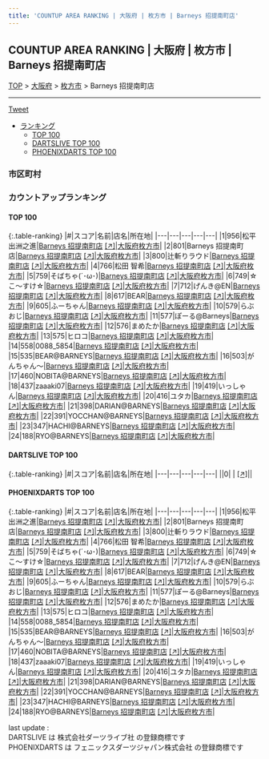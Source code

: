 ```yaml
---
title: 'COUNTUP AREA RANKING | 大阪府 | 枚方市 | Barneys 招提南町店'
---
```

## COUNTUP AREA RANKING | 大阪府 | 枚方市 | Barneys 招提南町店

[TOP](/darts/rank/) > [大阪府](/darts/rank/大阪府/) > [枚方市](/darts/rank/大阪府/枚方市/) > Barneys 招提南町店

___

<a href="https://twitter.com/share?ref_src=twsrc%5Etfw" data-text="COUNTUP AREA RANKING | 大阪府枚方市Barneys 招提南町店" class="twitter-share-button" data-hashtags="DARTSLIVE,PHOENIXDARTS,darts,ダーツ" data-show-count="false">Tweet</a>

* [ランキング](#カウントアップランキング)
    * [TOP 100](#top-100)
    * [DARTSLIVE TOP 100](#dartslive-top-100)
    * [PHOENIXDARTS TOP 100](#phoenixdarts-top-100)

### 市区町村

<ul>

</ul>

### カウントアップランキング

#### TOP 100



{:.table-ranking}
|#|スコア|名前|店名|所在地|
|---|---|---|---|---|
|1|956|<span class="rank-name-pd">松平出洲之進</span>|<a href="/darts/rank/shops/83618.html">Barneys 招提南町店</a> <a href="https://vs.phoenixdarts.com/jp/shop/shopDetailInfo/s_83618?s_seq=83618">[↗]</a>|<a href="/darts/rank/大阪府/枚方市">大阪府枚方市</a>|
|2|801|<span class="rank-name-pd">Barneys 招提南町店</span>|<a href="/darts/rank/shops/83618.html">Barneys 招提南町店</a> <a href="https://vs.phoenixdarts.com/jp/shop/shopDetailInfo/s_83618?s_seq=83618">[↗]</a>|<a href="/darts/rank/大阪府/枚方市">大阪府枚方市</a>|
|3|800|<span class="rank-name-pd">辻斬りラウド</span>|<a href="/darts/rank/shops/83618.html">Barneys 招提南町店</a> <a href="https://vs.phoenixdarts.com/jp/shop/shopDetailInfo/s_83618?s_seq=83618">[↗]</a>|<a href="/darts/rank/大阪府/枚方市">大阪府枚方市</a>|
|4|766|<span class="rank-name-pd">松田 智希</span>|<a href="/darts/rank/shops/83618.html">Barneys 招提南町店</a> <a href="https://vs.phoenixdarts.com/jp/shop/shopDetailInfo/s_83618?s_seq=83618">[↗]</a>|<a href="/darts/rank/大阪府/枚方市">大阪府枚方市</a>|
|5|759|<span class="rank-name-pd">そばちゃ(´･ω･)</span>|<a href="/darts/rank/shops/83618.html">Barneys 招提南町店</a> <a href="https://vs.phoenixdarts.com/jp/shop/shopDetailInfo/s_83618?s_seq=83618">[↗]</a>|<a href="/darts/rank/大阪府/枚方市">大阪府枚方市</a>|
|6|749|<span class="rank-name-pd">☆こ〜すけ☆</span>|<a href="/darts/rank/shops/83618.html">Barneys 招提南町店</a> <a href="https://vs.phoenixdarts.com/jp/shop/shopDetailInfo/s_83618?s_seq=83618">[↗]</a>|<a href="/darts/rank/大阪府/枚方市">大阪府枚方市</a>|
|7|712|<span class="rank-name-pd">げんき@EN</span>|<a href="/darts/rank/shops/83618.html">Barneys 招提南町店</a> <a href="https://vs.phoenixdarts.com/jp/shop/shopDetailInfo/s_83618?s_seq=83618">[↗]</a>|<a href="/darts/rank/大阪府/枚方市">大阪府枚方市</a>|
|8|617|<span class="rank-name-pd">BEAR</span>|<a href="/darts/rank/shops/83618.html">Barneys 招提南町店</a> <a href="https://vs.phoenixdarts.com/jp/shop/shopDetailInfo/s_83618?s_seq=83618">[↗]</a>|<a href="/darts/rank/大阪府/枚方市">大阪府枚方市</a>|
|9|605|<span class="rank-name-pd">ふーちゃん</span>|<a href="/darts/rank/shops/83618.html">Barneys 招提南町店</a> <a href="https://vs.phoenixdarts.com/jp/shop/shopDetailInfo/s_83618?s_seq=83618">[↗]</a>|<a href="/darts/rank/大阪府/枚方市">大阪府枚方市</a>|
|10|579|<span class="rank-name-pd">らぶおじ</span>|<a href="/darts/rank/shops/83618.html">Barneys 招提南町店</a> <a href="https://vs.phoenixdarts.com/jp/shop/shopDetailInfo/s_83618?s_seq=83618">[↗]</a>|<a href="/darts/rank/大阪府/枚方市">大阪府枚方市</a>|
|11|577|<span class="rank-name-pd">ぽーる@Barneys</span>|<a href="/darts/rank/shops/83618.html">Barneys 招提南町店</a> <a href="https://vs.phoenixdarts.com/jp/shop/shopDetailInfo/s_83618?s_seq=83618">[↗]</a>|<a href="/darts/rank/大阪府/枚方市">大阪府枚方市</a>|
|12|576|<span class="rank-name-pd">まめたか</span>|<a href="/darts/rank/shops/83618.html">Barneys 招提南町店</a> <a href="https://vs.phoenixdarts.com/jp/shop/shopDetailInfo/s_83618?s_seq=83618">[↗]</a>|<a href="/darts/rank/大阪府/枚方市">大阪府枚方市</a>|
|13|575|<span class="rank-name-pd">ヒロコ</span>|<a href="/darts/rank/shops/83618.html">Barneys 招提南町店</a> <a href="https://vs.phoenixdarts.com/jp/shop/shopDetailInfo/s_83618?s_seq=83618">[↗]</a>|<a href="/darts/rank/大阪府/枚方市">大阪府枚方市</a>|
|14|558|<span class="rank-name-pd">0088_5854</span>|<a href="/darts/rank/shops/83618.html">Barneys 招提南町店</a> <a href="https://vs.phoenixdarts.com/jp/shop/shopDetailInfo/s_83618?s_seq=83618">[↗]</a>|<a href="/darts/rank/大阪府/枚方市">大阪府枚方市</a>|
|15|535|<span class="rank-name-pd">BEAR@BARNEYS</span>|<a href="/darts/rank/shops/83618.html">Barneys 招提南町店</a> <a href="https://vs.phoenixdarts.com/jp/shop/shopDetailInfo/s_83618?s_seq=83618">[↗]</a>|<a href="/darts/rank/大阪府/枚方市">大阪府枚方市</a>|
|16|503|<span class="rank-name-pd">がんちゃん〜</span>|<a href="/darts/rank/shops/83618.html">Barneys 招提南町店</a> <a href="https://vs.phoenixdarts.com/jp/shop/shopDetailInfo/s_83618?s_seq=83618">[↗]</a>|<a href="/darts/rank/大阪府/枚方市">大阪府枚方市</a>|
|17|460|<span class="rank-name-pd">NOBITA@BARNEYS</span>|<a href="/darts/rank/shops/83618.html">Barneys 招提南町店</a> <a href="https://vs.phoenixdarts.com/jp/shop/shopDetailInfo/s_83618?s_seq=83618">[↗]</a>|<a href="/darts/rank/大阪府/枚方市">大阪府枚方市</a>|
|18|437|<span class="rank-name-pd">zaaaki07</span>|<a href="/darts/rank/shops/83618.html">Barneys 招提南町店</a> <a href="https://vs.phoenixdarts.com/jp/shop/shopDetailInfo/s_83618?s_seq=83618">[↗]</a>|<a href="/darts/rank/大阪府/枚方市">大阪府枚方市</a>|
|19|419|<span class="rank-name-pd">いっしゃん</span>|<a href="/darts/rank/shops/83618.html">Barneys 招提南町店</a> <a href="https://vs.phoenixdarts.com/jp/shop/shopDetailInfo/s_83618?s_seq=83618">[↗]</a>|<a href="/darts/rank/大阪府/枚方市">大阪府枚方市</a>|
|20|416|<span class="rank-name-pd">ユタカ</span>|<a href="/darts/rank/shops/83618.html">Barneys 招提南町店</a> <a href="https://vs.phoenixdarts.com/jp/shop/shopDetailInfo/s_83618?s_seq=83618">[↗]</a>|<a href="/darts/rank/大阪府/枚方市">大阪府枚方市</a>|
|21|398|<span class="rank-name-pd">DARIAN@BARNEYS</span>|<a href="/darts/rank/shops/83618.html">Barneys 招提南町店</a> <a href="https://vs.phoenixdarts.com/jp/shop/shopDetailInfo/s_83618?s_seq=83618">[↗]</a>|<a href="/darts/rank/大阪府/枚方市">大阪府枚方市</a>|
|22|391|<span class="rank-name-pd">YOCCHAN@BARNEYS</span>|<a href="/darts/rank/shops/83618.html">Barneys 招提南町店</a> <a href="https://vs.phoenixdarts.com/jp/shop/shopDetailInfo/s_83618?s_seq=83618">[↗]</a>|<a href="/darts/rank/大阪府/枚方市">大阪府枚方市</a>|
|23|347|<span class="rank-name-pd">HACHI@BARNEYS</span>|<a href="/darts/rank/shops/83618.html">Barneys 招提南町店</a> <a href="https://vs.phoenixdarts.com/jp/shop/shopDetailInfo/s_83618?s_seq=83618">[↗]</a>|<a href="/darts/rank/大阪府/枚方市">大阪府枚方市</a>|
|24|188|<span class="rank-name-pd">RYO@BARNEYS</span>|<a href="/darts/rank/shops/83618.html">Barneys 招提南町店</a> <a href="https://vs.phoenixdarts.com/jp/shop/shopDetailInfo/s_83618?s_seq=83618">[↗]</a>|<a href="/darts/rank/大阪府/枚方市">大阪府枚方市</a>|


#### DARTSLIVE TOP 100



{:.table-ranking}
|#|スコア|名前|店名|所在地|
|---|---|---|---|---|
||0|<span class="rank-name-dl"> </span>|<a href="/darts/rank/shops/.html"></a> <a href="">[↗]</a>|<a href="/darts/rank//"></a>|


#### PHOENIXDARTS TOP 100



{:.table-ranking}
|#|スコア|名前|店名|所在地|
|---|---|---|---|---|
|1|956|<span class="rank-name-pd">松平出洲之進</span>|<a href="/darts/rank/shops/83618.html">Barneys 招提南町店</a> <a href="https://vs.phoenixdarts.com/jp/shop/shopDetailInfo/s_83618?s_seq=83618">[↗]</a>|<a href="/darts/rank/大阪府/枚方市">大阪府枚方市</a>|
|2|801|<span class="rank-name-pd">Barneys 招提南町店</span>|<a href="/darts/rank/shops/83618.html">Barneys 招提南町店</a> <a href="https://vs.phoenixdarts.com/jp/shop/shopDetailInfo/s_83618?s_seq=83618">[↗]</a>|<a href="/darts/rank/大阪府/枚方市">大阪府枚方市</a>|
|3|800|<span class="rank-name-pd">辻斬りラウド</span>|<a href="/darts/rank/shops/83618.html">Barneys 招提南町店</a> <a href="https://vs.phoenixdarts.com/jp/shop/shopDetailInfo/s_83618?s_seq=83618">[↗]</a>|<a href="/darts/rank/大阪府/枚方市">大阪府枚方市</a>|
|4|766|<span class="rank-name-pd">松田 智希</span>|<a href="/darts/rank/shops/83618.html">Barneys 招提南町店</a> <a href="https://vs.phoenixdarts.com/jp/shop/shopDetailInfo/s_83618?s_seq=83618">[↗]</a>|<a href="/darts/rank/大阪府/枚方市">大阪府枚方市</a>|
|5|759|<span class="rank-name-pd">そばちゃ(´･ω･)</span>|<a href="/darts/rank/shops/83618.html">Barneys 招提南町店</a> <a href="https://vs.phoenixdarts.com/jp/shop/shopDetailInfo/s_83618?s_seq=83618">[↗]</a>|<a href="/darts/rank/大阪府/枚方市">大阪府枚方市</a>|
|6|749|<span class="rank-name-pd">☆こ〜すけ☆</span>|<a href="/darts/rank/shops/83618.html">Barneys 招提南町店</a> <a href="https://vs.phoenixdarts.com/jp/shop/shopDetailInfo/s_83618?s_seq=83618">[↗]</a>|<a href="/darts/rank/大阪府/枚方市">大阪府枚方市</a>|
|7|712|<span class="rank-name-pd">げんき@EN</span>|<a href="/darts/rank/shops/83618.html">Barneys 招提南町店</a> <a href="https://vs.phoenixdarts.com/jp/shop/shopDetailInfo/s_83618?s_seq=83618">[↗]</a>|<a href="/darts/rank/大阪府/枚方市">大阪府枚方市</a>|
|8|617|<span class="rank-name-pd">BEAR</span>|<a href="/darts/rank/shops/83618.html">Barneys 招提南町店</a> <a href="https://vs.phoenixdarts.com/jp/shop/shopDetailInfo/s_83618?s_seq=83618">[↗]</a>|<a href="/darts/rank/大阪府/枚方市">大阪府枚方市</a>|
|9|605|<span class="rank-name-pd">ふーちゃん</span>|<a href="/darts/rank/shops/83618.html">Barneys 招提南町店</a> <a href="https://vs.phoenixdarts.com/jp/shop/shopDetailInfo/s_83618?s_seq=83618">[↗]</a>|<a href="/darts/rank/大阪府/枚方市">大阪府枚方市</a>|
|10|579|<span class="rank-name-pd">らぶおじ</span>|<a href="/darts/rank/shops/83618.html">Barneys 招提南町店</a> <a href="https://vs.phoenixdarts.com/jp/shop/shopDetailInfo/s_83618?s_seq=83618">[↗]</a>|<a href="/darts/rank/大阪府/枚方市">大阪府枚方市</a>|
|11|577|<span class="rank-name-pd">ぽーる@Barneys</span>|<a href="/darts/rank/shops/83618.html">Barneys 招提南町店</a> <a href="https://vs.phoenixdarts.com/jp/shop/shopDetailInfo/s_83618?s_seq=83618">[↗]</a>|<a href="/darts/rank/大阪府/枚方市">大阪府枚方市</a>|
|12|576|<span class="rank-name-pd">まめたか</span>|<a href="/darts/rank/shops/83618.html">Barneys 招提南町店</a> <a href="https://vs.phoenixdarts.com/jp/shop/shopDetailInfo/s_83618?s_seq=83618">[↗]</a>|<a href="/darts/rank/大阪府/枚方市">大阪府枚方市</a>|
|13|575|<span class="rank-name-pd">ヒロコ</span>|<a href="/darts/rank/shops/83618.html">Barneys 招提南町店</a> <a href="https://vs.phoenixdarts.com/jp/shop/shopDetailInfo/s_83618?s_seq=83618">[↗]</a>|<a href="/darts/rank/大阪府/枚方市">大阪府枚方市</a>|
|14|558|<span class="rank-name-pd">0088_5854</span>|<a href="/darts/rank/shops/83618.html">Barneys 招提南町店</a> <a href="https://vs.phoenixdarts.com/jp/shop/shopDetailInfo/s_83618?s_seq=83618">[↗]</a>|<a href="/darts/rank/大阪府/枚方市">大阪府枚方市</a>|
|15|535|<span class="rank-name-pd">BEAR@BARNEYS</span>|<a href="/darts/rank/shops/83618.html">Barneys 招提南町店</a> <a href="https://vs.phoenixdarts.com/jp/shop/shopDetailInfo/s_83618?s_seq=83618">[↗]</a>|<a href="/darts/rank/大阪府/枚方市">大阪府枚方市</a>|
|16|503|<span class="rank-name-pd">がんちゃん〜</span>|<a href="/darts/rank/shops/83618.html">Barneys 招提南町店</a> <a href="https://vs.phoenixdarts.com/jp/shop/shopDetailInfo/s_83618?s_seq=83618">[↗]</a>|<a href="/darts/rank/大阪府/枚方市">大阪府枚方市</a>|
|17|460|<span class="rank-name-pd">NOBITA@BARNEYS</span>|<a href="/darts/rank/shops/83618.html">Barneys 招提南町店</a> <a href="https://vs.phoenixdarts.com/jp/shop/shopDetailInfo/s_83618?s_seq=83618">[↗]</a>|<a href="/darts/rank/大阪府/枚方市">大阪府枚方市</a>|
|18|437|<span class="rank-name-pd">zaaaki07</span>|<a href="/darts/rank/shops/83618.html">Barneys 招提南町店</a> <a href="https://vs.phoenixdarts.com/jp/shop/shopDetailInfo/s_83618?s_seq=83618">[↗]</a>|<a href="/darts/rank/大阪府/枚方市">大阪府枚方市</a>|
|19|419|<span class="rank-name-pd">いっしゃん</span>|<a href="/darts/rank/shops/83618.html">Barneys 招提南町店</a> <a href="https://vs.phoenixdarts.com/jp/shop/shopDetailInfo/s_83618?s_seq=83618">[↗]</a>|<a href="/darts/rank/大阪府/枚方市">大阪府枚方市</a>|
|20|416|<span class="rank-name-pd">ユタカ</span>|<a href="/darts/rank/shops/83618.html">Barneys 招提南町店</a> <a href="https://vs.phoenixdarts.com/jp/shop/shopDetailInfo/s_83618?s_seq=83618">[↗]</a>|<a href="/darts/rank/大阪府/枚方市">大阪府枚方市</a>|
|21|398|<span class="rank-name-pd">DARIAN@BARNEYS</span>|<a href="/darts/rank/shops/83618.html">Barneys 招提南町店</a> <a href="https://vs.phoenixdarts.com/jp/shop/shopDetailInfo/s_83618?s_seq=83618">[↗]</a>|<a href="/darts/rank/大阪府/枚方市">大阪府枚方市</a>|
|22|391|<span class="rank-name-pd">YOCCHAN@BARNEYS</span>|<a href="/darts/rank/shops/83618.html">Barneys 招提南町店</a> <a href="https://vs.phoenixdarts.com/jp/shop/shopDetailInfo/s_83618?s_seq=83618">[↗]</a>|<a href="/darts/rank/大阪府/枚方市">大阪府枚方市</a>|
|23|347|<span class="rank-name-pd">HACHI@BARNEYS</span>|<a href="/darts/rank/shops/83618.html">Barneys 招提南町店</a> <a href="https://vs.phoenixdarts.com/jp/shop/shopDetailInfo/s_83618?s_seq=83618">[↗]</a>|<a href="/darts/rank/大阪府/枚方市">大阪府枚方市</a>|
|24|188|<span class="rank-name-pd">RYO@BARNEYS</span>|<a href="/darts/rank/shops/83618.html">Barneys 招提南町店</a> <a href="https://vs.phoenixdarts.com/jp/shop/shopDetailInfo/s_83618?s_seq=83618">[↗]</a>|<a href="/darts/rank/大阪府/枚方市">大阪府枚方市</a>|


<div class="footer border-top border-gray-light mt-5 pt-3 text-right text-gray">
    last update : <span style="font-weight: italic" id="foot_last_modified"></span><br />
    DARTSLIVE は 株式会社ダーツライブ社 の登録商標です<br />
    PHOENIXDARTS は フェニックスダーツジャパン株式会社 の登録商標です<br />
</div>

<script src="https://cdnjs.cloudflare.com/ajax/libs/jquery.tablesorter/2.31.3/js/jquery.tablesorter.min.js" integrity="sha512-qzgd5cYSZcosqpzpn7zF2ZId8f/8CHmFKZ8j7mU4OUXTNRd5g+ZHBPsgKEwoqxCtdQvExE5LprwwPAgoicguNg==" crossorigin="anonymous" referrerpolicy="no-referrer"></script>
<link rel="stylesheet" href="https://cdnjs.cloudflare.com/ajax/libs/jquery.tablesorter/2.31.3/css/theme.default.min.css" integrity="sha512-wghhOJkjQX0Lh3NSWvNKeZ0ZpNn+SPVXX1Qyc9OCaogADktxrBiBdKGDoqVUOyhStvMBmJQ8ZdMHiR3wuEq8+w==" crossorigin="anonymous" referrerpolicy="no-referrer" />
<script>
$(function() {
    $(".table-ranking").tablesorter({sortList:[[0, 0]]});
    $("#foot_last_modified").text(formatDate(new Date(document.lastModified), 'yyyy-MM-dd HH:mm:ss'));
});
</script>

<script async src="https://platform.twitter.com/widgets.js" charset="utf-8"></script>